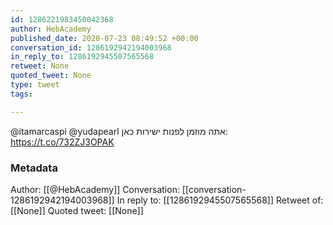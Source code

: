 ```yaml
---
id: 1286221983450042368
author: HebAcademy
published_date: 2020-07-23 08:49:52 +00:00
conversation_id: 1286192942194003968
in_reply_to: 1286192945507565568
retweet: None
quoted_tweet: None
type: tweet
tags:

---
```


@itamarcaspi @yudapearl אתה מוזמן לפנות ישירות כאן:
https://t.co/732ZJ3OPAK

### Metadata

Author: [[@HebAcademy]]
Conversation: [[conversation-1286192942194003968]]
In reply to: [[1286192945507565568]]
Retweet of: [[None]]
Quoted tweet: [[None]]
